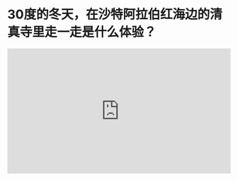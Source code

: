 # 30度的冬天，在沙特阿拉伯红海边的清真寺里走一走是什么体验？


<div class="embed video-player" 
     style="position: relative; padding-bottom: 56.25%; height: 0; overflow: hidden;">
  <iframe class="youtube-player"
          type="text/html"
          width="640" 
          height="385"
          src="https://www.youtube.com/embed/RrF8Sg6SJ5Q?autoplay=1"
          style="
                 position: absolute; 
                 top: 0; 
                 left: 0; 
                 width: 100%; 
                 height: 100%; 
                 border:0;"
          allowfullscreen frameborder="0">
  </iframe>
</div>


